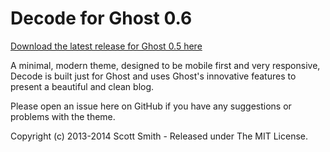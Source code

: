 # Decode for Ghost 0.6
[Download the latest release for Ghost 0.5 here](https://github.com/ScottSmith95/Decode-for-Ghost/archive/0.6.2.zip)

A minimal, modern theme, designed to be mobile first and very responsive, Decode is built just for Ghost and uses Ghost's innovative features to present a beautiful and clean blog.

Please open an issue here on GitHub if you have any suggestions or problems with the theme.

Copyright (c) 2013-2014 Scott Smith - Released under The MIT License.
